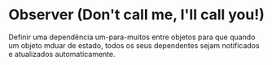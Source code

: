 # Observer (Don't call me, I'll call you!)

Definir uma dependência um-para-muitos entre objetos para que quando um objeto mduar de estado, todos os seus dependentes sejam notificados e atualizados automaticamente.